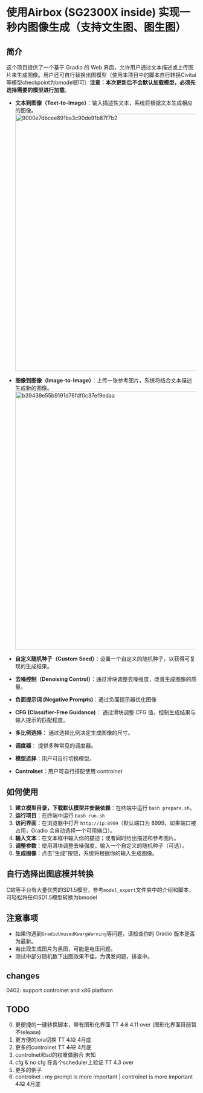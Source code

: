 # 使用Airbox (SG2300X inside) 实现一秒内图像生成（支持文生图、图生图）

## 简介
这个项目提供了一个基于 Gradio 的 Web 界面，允许用户通过文本描述或上传图片来生成图像。用户还可自行替换出图模型（使用本项目中的脚本自行转换Civitai等模型checkpoint为bmodel即可）**注意：本次更新后不会默认加载模型，必须先选择需要的模型进行加载**。

- **文本到图像（Text-to-Image）**：输入描述性文本，系统将根据文本生成相应的图像。
  <img width="681" alt="9000e7dbcee891ba3c90de91b87f7b2" src="https://github.com/ZillaRU/SD-lcm-tpu/assets/25343084/be075231-60a8-4d9e-a21f-25882bcb3177">


- **图像到图像（Image-to-Image）**：上传一张参考图片，系统将结合文本描述生成新的图像。
  <img width="683" alt="b39439e55b9191d76fdf0c37ef9edaa" src="https://github.com/ZillaRU/SD-lcm-tpu/assets/25343084/9e6bf3b4-ee24-43c8-97c8-ee0e391521a6">

- **自定义随机种子（Custom Seed）**：设置一个自定义的随机种子，以获得可复现的生成结果。
- **去噪控制（Denoising Control）**：通过滑块调整去噪强度，改善生成图像的质量。
- **负面提示词 (Negative Prompts)**：通过负面提示器优化图像
- **CFG (Classifier-Free Guidance)**： 通过滑块调整 CFG 值，控制生成结果与输入提示的匹配程度。
- **多比例选择**： 通过选择比例决定生成图像的尺寸。
- **调度器**： 提供多种常见的调度器。
- **模型选择**：用户可自行切换模型。
- **Controlnet**：用户可自行搭配使用 controlnet

## 如何使用

1. **建立模型目录，下载默认模型并安装依赖**：在终端中运行 `bash prepare.sh`。
2. **运行项目**：在终端中运行 `bash run.sh`
3. **访问界面**：在浏览器中打开 `http://ip:8999`（默认端口为 8999，如果端口被占用，Gradio 会自动选择一个可用端口）。
4. **输入文本**：在文本框中输入你的描述；或者同时给出描述和参考图片。
5. **调整参数**：使用滑块调整去噪强度，输入一个自定义的随机种子（可选）。
6. **生成图像**：点击“生成”按钮，系统将根据你的输入生成图像。

## 自行选择出图底模并转换
C站等平台有大量优秀的SD1.5模型，参考`model_export`文件夹中的介绍和脚本，可轻松将任何SD1.5模型转换为bmodel

## 注意事项
- 如果你遇到`GradioUnusedKwargWarning`等问题，请检查你的 Gradio 版本是否为最新。
- 若出现生成图片为黑图，可能是电压问题。
- 测试中部分随机数下出图效果不佳，为偶发问题，排查中。


## changes 
0402: support controlnet and x86 platform

## TODO 
0. 更便捷的一键转换脚本，带有图形化界面 TT ~~4.8~~ 4.11 over (图形化界面目前暂不release)
1. 更方便的lora切换 TT ~~4.12~~ 4月底
2. 更多的controlnet TT ~~4.12~~ 4月底
3. controlnet和sd的权重做融合 未知
4. cfg & no cfg 在各个scheduler上验证 TT 4.3 over  
5. 更多的例子  
6. controlnet : my prompt is more important | controlnet is more important  ~~4.12~~ 4月底

